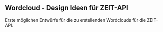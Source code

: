## Wordcloud - Design Ideen für ZEIT-API

Erste möglichen Entwürfe für die zu erstellenden Wordclouds für die ZEIT-API.